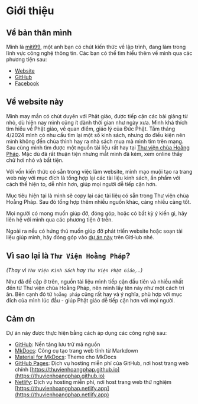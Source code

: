 # Giới thiệu

## Về bản thân mình

Mình là [miti99](https://tiennm99.github.io), một anh bạn có chút kiến thức về lập trình, đang làm trong lĩnh vực công nghệ
thông tin. Các bạn có thể tìm hiểu thêm về mình qua các phương tiện sau:

- [Website](https://tiennm99.github.io)
- [GitHub](https://github.com/tiennm99)
- [Facebook](https://www.facebook.com/tiennm99)

## Về website này

Mình may mắn có chút duyên với Phật giáo, được tiếp cận các bài giảng từ nhỏ, dù hiện nay mình cũng ít dành thời gian
như ngày xưa. Mình khá thích tìm hiểu về Phật giáo, về quan điểm, giáo lý của Đức Phật. Tầm tháng 4/2024 mình có nhu cầu
tìm lại một số kinh sách, nhưng do điều kiện nên mình không đến chùa thỉnh hay ra nhà sách mua mà mình tìm trên mạng.
Sau cùng mình tìm được một nguồn tài liệu rất hay
tại [Thư viện chùa Hoằng Pháp](https://www.chuahoangphap.com.vn/thu-vien-kinh-sach/). Mặc dù đã rất thuận tiện nhưng mắt
mình đã kém, xem online thấy chữ hơi nhỏ và bất tiện.

Với vốn kiến thức có sẵn trong việc làm website, mình mạo muội tạo ra trang web này với mục đích là tổng hợp lại các tài
liệu kinh sách, ấn phẩm với cách thể hiện to, dễ nhìn hơn, giúp mọi người dễ tiếp cận hơn.

Mục tiêu hiện tại là mình sẽ copy lại các tài liệu có sẵn trong Thư viện chùa Hoằng Pháp. Sau đó tổng hợp thêm nhiều
nguồn khác, càng nhiều càng tốt.

Mọi người có mong muốn giúp đỡ, đóng góp, hoặc có bất kỳ ý kiến gì, hãy liên hệ với mình qua các phương tiện ở trên.

Ngoài ra nếu có hứng thú muốn giúp đỡ phát triển website hoặc soạn tài liệu giúp mình, hãy đóng góp
vào [dự án này](https://github.com/thuvienhoangphap/thuvienhoangphap.github.io) trên GitHub nhé.

## Vì sao lại là `Thư Viện Hoằng Pháp`?

_(Thay vì `Thư Viện Kinh Sách` hay `Thư Viện Phật Giáo`,...)_

Như đã đề cập ở trên, nguồn tài liệu mình tiếp cận đầu tiên và nhiều nhất đến từ Thư viện chùa Hoằng Pháp, nên mình lấy
tên này như một cách tri ân. Bên cạnh đó từ `hoằng pháp` cũng rất hay và ý nghĩa, phù hợp với mục đích của mình lúc
đầu - giúp Phật giáo dễ tiếp cận hơn với mọi người.

## Cảm ơn

Dự án này được thực hiện bằng cách áp dụng các công nghệ sau:

- [GitHub](https://github.com): Nền tảng lưu trữ mã nguồn
- [MkDocs](https://www.mkdocs.org): Công cụ tạo trang web tĩnh từ Markdown
- [Material for MkDocs](https://squidfunk.github.io/mkdocs-material): Theme cho MkDocs
- [GitHub Pages](https://pages.github.com): Dịch vụ hosting miễn phí của GitHub, nơi host trang web chính [https://thuvienhoangphap.github.io](https://thuvienhoangphap.github.io)
- [Netlify](https://www.netlify.com): Dịch vụ hosting miễn phí, nơi host trang web thử nghiệm [https://thuvienhoangphap.netlify.app](https://thuvienhoangphap.netlify.app)
